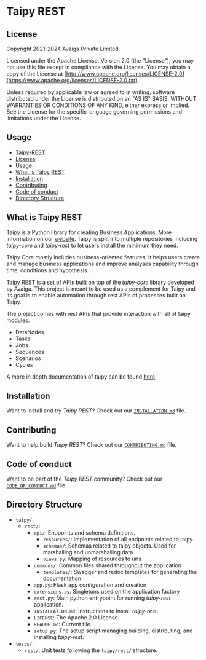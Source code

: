 # Taipy REST

## License
Copyright 2021-2024 Avaiga Private Limited

Licensed under the Apache License, Version 2.0 (the "License"); you may not use this file
except in compliance with the License. You may obtain a copy of the License at
[http://www.apache.org/licenses/LICENSE-2.0](https://www.apache.org/licenses/LICENSE-2.0.txt)

Unless required by applicable law or agreed to in writing, software distributed under the
License is distributed on an "AS IS" BASIS, WITHOUT WARRANTIES OR CONDITIONS OF ANY KIND,
either express or implied. See the License for the specific language governing permissions
and limitations under the License.

## Usage
  - [Taipy-REST](#taipy-rest)
  - [License](#license)
  - [Usage](#usage)
  - [What is Taipy REST](#what-is-taipy-rest)
  - [Installation](#installation)
  - [Contributing](#contributing)
  - [Code of conduct](#code-of-conduct)
  - [Directory Structure](#directory-structure)


## What is Taipy REST

Taipy is a Python library for creating Business Applications. More information on our
[website](https://www.taipy.io). Taipy is split into multiple repositories including
*taipy-core* and *taipy-rest* to let users install the minimum they need.

Taipy Core mostly includes business-oriented
features. It helps users create and manage business applications and improve analyses
capability through time, conditions and hypothesis.

Taipy REST is a set of APIs built on top of the
*taipy-core* library developed by Avaiga. This project is meant to be used as a complement
for Taipy and its goal is to enable automation through rest APIs of processes built
on Taipy.

The project comes with rest APIs that provide interaction with all of taipy modules:
 - DataNodes
 - Tasks
 - Jobs
 - Sequences
 - Scenarios
 - Cycles

A more in depth documentation of taipy can be found [here](https://docs.taipy.io).

## Installation

Want to install and try *Taipy REST*? Check out our [`INSTALLATION.md`](INSTALLATION.md) file.

## Contributing

Want to help build *Taipy REST*? Check out our [`CONTRIBUTING.md`](../../CONTRIBUTING.md) file.

## Code of conduct

Want to be part of the *Taipy REST* community? Check out our
[`CODE_OF_CONDUCT.md`](../../CODE_OF_CONDUCT.md) file.

## Directory Structure

- `taipy/`:
  - `rest/`:
    - `api/`: Endpoints and schema definitions.
      - `resources/`: Implementation of all endpoints related to taipy.
      - `schemas/`: Schemas related to taipy objects. Used for marshalling and unmarshalling data.
      - `views.py`: Mapping of resources to urls
    - `commons/`: Common files shared throughout the application
      - `templates/`: Swagger and redoc templates for generating the documentation
    - `app.py`: Flask app configuration and creation
    - `extensions.py`: Singletons used on the application factory
    - `rest.py`: Main python entrypoint for running *taipy-rest* application.
    - `INSTALLATION.md`: Instructions to install *taipy-rest*.
    - `LICENSE`: The Apache 2.0 License.
    - `README.md`: Current file.
    - `setup.py`: The setup script managing building, distributing, and installing *taipy-rest*.
- `tests/`:
  - `rest/`: Unit tests following the `taipy/rest/` structure.
